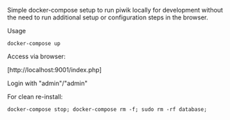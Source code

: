 Simple docker-compose setup to run piwik locally for development without the need to run additional setup or configuration steps in the browser.

Usage

`docker-compose up`


Access via browser:

[http://localhost:9001/index.php]

Login with "admin"/"admin"

For clean re-install:

`docker-compose stop; docker-compose rm -f; sudo rm -rf database; `
